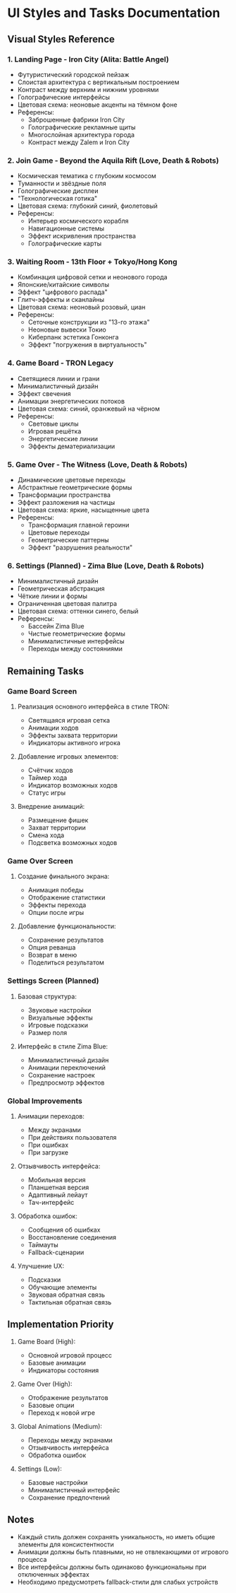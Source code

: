# UI Styles and Tasks Documentation

## Visual Styles Reference

### 1. Landing Page - Iron City (Alita: Battle Angel)
- Футуристический городской пейзаж
- Слоистая архитектура с вертикальным построением
- Контраст между верхним и нижним уровнями
- Голографические интерфейсы
- Цветовая схема: неоновые акценты на тёмном фоне
- Референсы:
  * Заброшенные фабрики Iron City
  * Голографические рекламные щиты
  * Многослойная архитектура города
  * Контраст между Zalem и Iron City

### 2. Join Game - Beyond the Aquila Rift (Love, Death & Robots)
- Космическая тематика с глубоким космосом
- Туманности и звёздные поля
- Голографические дисплеи
- "Технологическая готика"
- Цветовая схема: глубокий синий, фиолетовый
- Референсы:
  * Интерьер космического корабля
  * Навигационные системы
  * Эффект искривления пространства
  * Голографические карты

### 3. Waiting Room - 13th Floor + Tokyo/Hong Kong
- Комбинация цифровой сетки и неонового города
- Японские/китайские символы
- Эффект "цифрового распада"
- Глитч-эффекты и сканлайны
- Цветовая схема: неоновый розовый, циан
- Референсы:
  * Сеточные конструкции из "13-го этажа"
  * Неоновые вывески Токио
  * Киберпанк эстетика Гонконга
  * Эффект "погружения в виртуальность"

### 4. Game Board - TRON Legacy
- Светящиеся линии и грани
- Минималистичный дизайн
- Эффект свечения
- Анимации энергетических потоков
- Цветовая схема: синий, оранжевый на чёрном
- Референсы:
  * Световые циклы
  * Игровая решётка
  * Энергетические линии
  * Эффекты дематериализации

### 5. Game Over - The Witness (Love, Death & Robots)
- Динамические цветовые переходы
- Абстрактные геометрические формы
- Трансформации пространства
- Эффект разложения на частицы
- Цветовая схема: яркие, насыщенные цвета
- Референсы:
  * Трансформация главной героини
  * Цветовые переходы
  * Геометрические паттерны
  * Эффект "разрушения реальности"

### 6. Settings (Planned) - Zima Blue (Love, Death & Robots)
- Минималистичный дизайн
- Геометрическая абстракция
- Чёткие линии и формы
- Ограниченная цветовая палитра
- Цветовая схема: оттенки синего, белый
- Референсы:
  * Бассейн Zima Blue
  * Чистые геометрические формы
  * Минималистичные интерфейсы
  * Переходы между состояниями

## Remaining Tasks

### Game Board Screen
1. Реализация основного интерфейса в стиле TRON:
   - Светящаяся игровая сетка
   - Анимации ходов
   - Эффекты захвата территории
   - Индикаторы активного игрока

2. Добавление игровых элементов:
   - Счётчик ходов
   - Таймер хода
   - Индикатор возможных ходов
   - Статус игры

3. Внедрение анимаций:
   - Размещение фишек
   - Захват территории
   - Смена хода
   - Подсветка возможных ходов

### Game Over Screen
1. Создание финального экрана:
   - Анимация победы
   - Отображение статистики
   - Эффекты перехода
   - Опции после игры

2. Добавление функциональности:
   - Сохранение результатов
   - Опция реванша
   - Возврат в меню
   - Поделиться результатом

### Settings Screen (Planned)
1. Базовая структура:
   - Звуковые настройки
   - Визуальные эффекты
   - Игровые подсказки
   - Размер поля

2. Интерфейс в стиле Zima Blue:
   - Минималистичный дизайн
   - Анимации переключений
   - Сохранение настроек
   - Предпросмотр эффектов

### Global Improvements
1. Анимации переходов:
   - Между экранами
   - При действиях пользователя
   - При ошибках
   - При загрузке

2. Отзывчивость интерфейса:
   - Мобильная версия
   - Планшетная версия
   - Адаптивный лейаут
   - Тач-интерфейс

3. Обработка ошибок:
   - Сообщения об ошибках
   - Восстановление соединения
   - Таймауты
   - Fallback-сценарии

4. Улучшение UX:
   - Подсказки
   - Обучающие элементы
   - Звуковая обратная связь
   - Тактильная обратная связь

## Implementation Priority
1. Game Board (High):
   - Основной игровой процесс
   - Базовые анимации
   - Индикаторы состояния

2. Game Over (High):
   - Отображение результатов
   - Базовые опции
   - Переход к новой игре

3. Global Animations (Medium):
   - Переходы между экранами
   - Отзывчивость интерфейса
   - Обработка ошибок

4. Settings (Low):
   - Базовые настройки
   - Минималистичный интерфейс
   - Сохранение предпочтений

## Notes
- Каждый стиль должен сохранять уникальность, но иметь общие элементы для консистентности
- Анимации должны быть плавными, но не отвлекающими от игрового процесса
- Все интерфейсы должны быть одинаково функциональны при отключенных эффектах
- Необходимо предусмотреть fallback-стили для слабых устройств